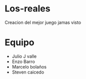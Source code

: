 # Los-reales
Creacion del mejor juego jamas visto


# Equipo
- Julio J valle
- Enzo Barro
- Marcelo bolaños
- Steven caicedo

